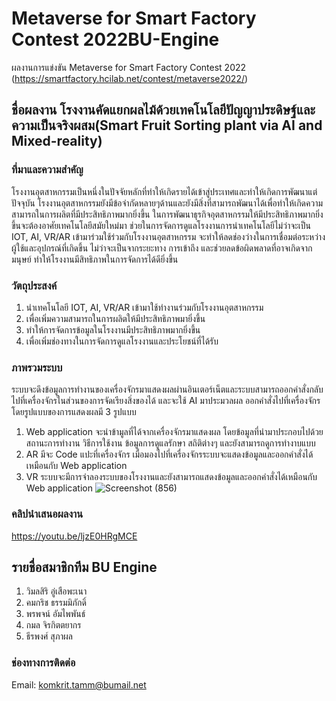 # Metaverse for Smart Factory Contest 2022BU-Engine
ผลงานการแข่งขัน Metaverse for Smart Factory Contest 2022 (https://smartfactory.hcilab.net/contest/metaverse2022/)
## ชื่อผลงาน โรงงานคัดแยกผลไม้ด้วยเทคโนโลยีปัญญาประดิษฐ์และความเป็นจริงผสม(Smart Fruit Sorting plant via AI and Mixed-reality)
### ที่มาและความสำคัญ
โรงงานอุตสาหกรรมเป็นหนึ่งในปัจจัยหลักที่ทำให้เกิดรายได้เข้าสู่ประเทศและทำให้เกิดการพัฒนาแต่ปัจจุบัน โรงงานอุตสาหกรรมยังมีข้อจำกัดหลายๆด้านและยังมีสิ่งที่สามารถพัฒนาได้เพื่อทำให้เกิดความสามารถในการผลิตที่มีประสิทธิภาพมากยิ่งขึ้น ในการพัฒนาธุรกิจอุตสาหกรรมให้มีประสิทธิภาพมากยิ่งขึ้นจะต้องอาศัยเทคโนโลยีสมัยใหม่มา ช่วยในการจัดการดูแลโรงงานการนำเทคโนโลยีไม่ว่าจะเป็น IOT, AI, VR/AR เข้ามาร่วมใช้ร่วมกับโรงงานอุตสาหกรรม จะทำให้ลดช่องว่างในการเชื่อมต่อระหว่างผู้ใช้และอุปกรณ์ที่เกิดขึ้น ไม่ว่าจะเป็นจากระยะทาง การเข้าถึง และช่วยลดข้อผิดพลาดที่อาจเกิดจากมนุษย์ ทำให้โรงงานมีสิทธิภาพในการจัดการได้ดียิ่งขึ้น
### วัตถุประสงค์
1. นำเทคโนโลยี IOT, AI, VR/AR เข้ามาใช้ทำงานร่วมกับโรงงานอุตสาหกรรม
2. เพื่อเพิ่มความสามารถในการผลิตให้มีประสิทธิภาพมายิ่งขึ้น
3. ทำให้การจัดการข้อมูลในโรงงานมีประสิทธิภาพมากยิ่งขึ้น
4. เพื่อเพิ่มช่องทางในการจัดการดูแลโรงงานและประโยชน์ที่ได้รับ
### ภาพรวมระบบ
ระบบจะดึงข้อมูลการทำงานของเครื่องจักรมาแสดงผลผ่านอินเตอร์เน็ตและระบบสามารถออกคำสั่งกลับไปที่เครื่องจักรในส่วนของการจัดเรียงสิ่งของได้ และจะใช้ AI มาประมวลผล ออกคำสั่งไปที่เครื่องจักรโดยรูปแบบของการแสดงผลมี 3 รูปแบบ
1. Web application จะนำข้ามูลที่ได้จากเครื่องจักรมาแสดงผล โดยข้อมูลที่นำมาประกอบไปด้วยสถานะการทำงาน วิธีการใช้งาน ข้อมูลการดูแลรักษา สถิติต่างๆ และยังสามารถดูการทำงาบแบบ
2. AR มีจะ Code แปะที่เครื่องจักร เมื่อมองไปที่เครื่องจักรระบบจะแสดงข้อมูลและออกคำสั่งได้เหมือนกับ Web application
3. VR ระบบจะมีการจำลองระบบของโรงงานและยังสามารถแสดงข้อมูลและออกคำสั่งได้เหมือนกับ Web application
![Screenshot (856)](https://user-images.githubusercontent.com/114386015/196635096-9cbd149b-0fae-4fe0-80b7-b5e1fb9c607c.png)

### คลิปนำเสนอผลงาน
https://youtu.be/ljzE0HRgMCE

## รายชื่อสมาชิกทีม BU Engine
1. วิมลสิริ อู่เสือพะเนา
2. คมกริช ธรรมมิภักดิ์
3. พรพจน์ อัมไพพันธ์
4. กมล จิรกิตตยากร
5. ธีรพงศ์ สุภาผล
### ช่องทางการติดต่อ
Email: komkrit.tamm@bumail.net 
